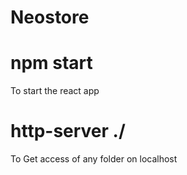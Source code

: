 # Neostore

# npm start
To start the react app

# http-server ./
To Get access of any folder on localhost

